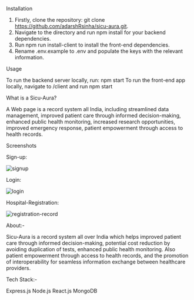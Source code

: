Installation

1. Firstly, clone the repository: git clone https://github.com/adarshRsinha/sicu-aura.git.
2. Navigate to the directory and run npm install for your backend dependencies. 
3. Run npm run install-client to install the front-end dependencies. 
4. Rename .env.example to .env and populate the keys with the relevant information.


Usage

To run the backend server locally, run: npm start 
To run the front-end app locally, navigate to /client and run npm start


What is a Sicu-Aura?

A Web page is a record system all India, including streamlined data management, improved patient care through informed decision-making, enhanced public health monitoring, increased research opportunities, improved emergency response, patient empowerment through access to health records.


Screenshots


Sign-up: 


![signup](https://github.com/adarshRsinha/Sicu-Aura/assets/93790691/9ff0ece7-85fb-4ea5-9bb7-7b4039569f76)



Login: 


![login](https://github.com/adarshRsinha/Sicu-Aura/assets/93790691/24e992f3-f7d3-463d-88ff-2adce28856a5)



Hospital-Registration: 


![registration-record](https://github.com/adarshRsinha/Sicu-Aura/assets/93790691/b64cd270-5ef4-46dc-896a-e583b7cf9b28)



About:-


Sicu-Aura is a record system all over India which helps improved patient care through informed decision-making, potential cost reduction by avoiding duplication of tests, enhanced public health monitoring. Also patient empowerment through access to health records, and the promotion of interoperability for seamless information exchange between healthcare providers.



Tech Stack:- 

Express.js 
Node.js 
React.js 
MongoDB
